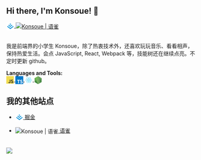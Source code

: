 ## Hi there, I'm Konsoue! 👋

<div class="link-container">
  <a href="https://juejin.cn/user/3281374180291934" target="_blank">
    <img align="center" alt="Konsoue | 掘金" width="21px" src="https://raw.githubusercontent.com/Rain120/rain120/master/assets/juejin.svg" />
  </a>
  <a href="https://www.yuque.com/konsoue" target="_blank">
    <img align="center" alt="Konsoue | 语雀" width="21px" src="https://gw.alipayobjects.com/mdn/prod_resource/afts/img/A*Z_fRQ5iLzX8AAAAAAAAAAAAAARQnAQ" />
  </a>
</div>
<br />
<p>
  我是前端界的小学生 Konsoue，除了热衷技术外，还喜欢玩玩音乐、看看相声，保持热爱生活。会点 JavaScript, React, Webpack 等，技能树还在继续点亮。不定时更新 github。
</p>
<strong>Languages and Tools:</strong>

<div class="tools-container">
  <a rel="noopener noreferrer" href="https://raw.githubusercontent.com/github/explore/80688e429a7d4ef2fca1e82350fe8e3517d3494d/topics/javascript/javascript.png">
    <img align="center" alt="JavaScript" height="20px" width="20px" src="https://raw.githubusercontent.com/github/explore/80688e429a7d4ef2fca1e82350fe8e3517d3494d/topics/javascript/javascript.png" />
  </a>
  <a href="https://raw.githubusercontent.com/github/explore/80688e429a7d4ef2fca1e82350fe8e3517d3494d/topics/typescript/typescript.png">
    <img align="center" alt="JavaScript" width="21px" src="https://raw.githubusercontent.com/github/explore/80688e429a7d4ef2fca1e82350fe8e3517d3494d/topics/typescript/typescript.png" />
  </a> 
   <a href="https://raw.githubusercontent.com/github/explore/80688e429a7d4ef2fca1e82350fe8e3517d3494d/topics/react/react.png">
    <img align="center" alt="JavaScript" width="21px" src="https://raw.githubusercontent.com/github/explore/80688e429a7d4ef2fca1e82350fe8e3517d3494d/topics/react/react.png" />
  </a> 
  <a href="https://raw.githubusercontent.com/github/explore/80688e429a7d4ef2fca1e82350fe8e3517d3494d/topics/nodejs/nodejs.png">
    <img align="center" alt="JavaScript" width="21px" style="max-width: 100%;" src="https://raw.githubusercontent.com/github/explore/80688e429a7d4ef2fca1e82350fe8e3517d3494d/topics/nodejs/nodejs.png" />
  </a>  

</div>

## 我的其他站点

- <span><img align="center" alt="Konsoue | 掘金" width="21px" src="https://raw.githubusercontent.com/Rain120/rain120/master/assets/juejin.svg" /><a href="https://juejin.cn/user/3281374180291934"> 掘金</a></span>

- <span><img align="center" alt="Konsoue | 语雀" width="21px" src="https://gw.alipayobjects.com/mdn/prod_resource/afts/img/A*Z_fRQ5iLzX8AAAAAAAAAAAAAARQnAQ" /><a href="https://www.yuque.com/konsoue"> 语雀</a></span>

<br />
<div class="statistic-container">
  <a href="https://github.com/Konsoue">
    <img align="center" src="https://github-readme-stats.vercel.app/api?username=Konsoue&show_icons=true" />
  </a>
</div>




<!--
**Konsoue/Konsoue** is a ✨ _special_ ✨ repository because its `README.md` (this file) appears on your GitHub profile.

Here are some ideas to get you started:

- 🔭 I’m currently working on ...
- 🌱 I’m currently learning ...
- 👯 I’m looking to collaborate on ...
- 🤔 I’m looking for help with ...
- 💬 Ask me about ...
- 📫 How to reach me: ...
- 😄 Pronouns: ...
- ⚡ Fun fact: ...
-->

